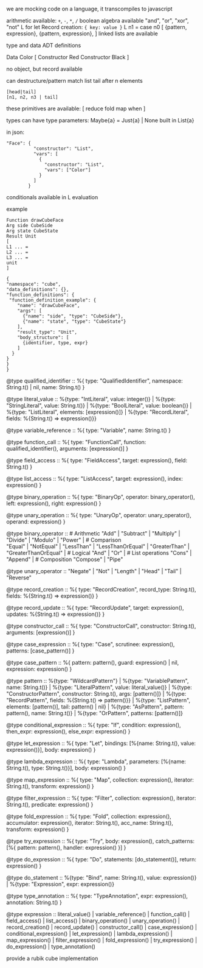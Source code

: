 we are mocking code on a language, it transcompiles to javascript

arithmetic available: `+`, `-`, `*`, `/`
boolean algebra available "and", "or", "xor", "not"
L for let
Record creation: `{ key: value }`
L n1 = case n0 [
{pattern, expression},
{pattern, expression},
]
linked lists are available
 
type and data ADT definitions

Data Color [
Constructor Red
Constructor Black
]

no object, but record available

can destructure/pattern match list tail after n elements
```
[head|tail]
[n1, n2, n3 | tail]
```

these primitives are available:
[
reduce
fold
map
when
]

types can have type parameters:
Maybe{a} = Just{a} | None
built in List{a}

in json:
```
"Face": {
          "constructor": "List",
          "vars": [
            {
              "constructor": "List",
              "vars": ["Color"]
            }
          ]
        }
```

conditionals available in L evaluation

example
```
Function drawCubeFace 
Arg side CubeSide
Arg state CubeState
Result Unit
[
L1 ... = 
L2 ... =
L3 ... =
unit
]
```

```
{
"namespace": "cube",
"data_definitions": {},
"function_definitions": {
 "function_definition_example": {
    "name": "drawCubeFace",
    "args": [
      {"name": "side", "type": "CubeSide"},
      {"name": "state", "type": "CubeState"}
    ],
    "result_type": "Unit",
    "body_structure": [
      {identifier, type, expr}
    ]
  }
}
}
}
```


  @type qualified_identifier :: %{
    type: "QualifiedIdentifier",
    namespace: String.t() | nil,
    name: String.t()
  }

  @type literal_value :: 
    %{type: "IntLiteral", value: integer()} |
    %{type: "StringLiteral", value: String.t()} |
    %{type: "BoolLiteral", value: boolean()} |
    %{type: "ListLiteral", elements: [expression()]} |
    %{type: "RecordLiteral", fields: %{String.t() => expression()}}

  @type variable_reference :: %{
    type: "Variable",
    name: String.t()
  }

  @type function_call :: %{
    type: "FunctionCall",
    function: qualified_identifier(),
    arguments: [expression()]
  }

  @type field_access :: %{
    type: "FieldAccess", 
    target: expression(),
    field: String.t()
  }

  @type list_access :: %{
    type: "ListAccess",
    target: expression(),
    index: expression()
  }

  @type binary_operation :: %{
    type: "BinaryOp",
    operator: binary_operator(),
    left: expression(),
    right: expression()
  }

  @type unary_operation :: %{
    type: "UnaryOp", 
    operator: unary_operator(),
    operand: expression()
  }

  @type binary_operator ::
    # Arithmetic
    "Add" | "Subtract" | "Multiply" | "Divide" | "Modulo" | "Power" |
    # Comparison  
    "Equal" | "NotEqual" | "LessThan" | "LessThanOrEqual" | 
    "GreaterThan" | "GreaterThanOrEqual" |
    # Logical
    "And" | "Or" |
    # List operations
    "Cons" | "Append" |
    # Composition
    "Compose" | "Pipe"

  @type unary_operator ::
    "Negate" | "Not" | "Length" | "Head" | "Tail" | "Reverse"

  @type record_creation :: %{
    type: "RecordCreation",
    record_type: String.t(),
    fields: %{String.t() => expression()}
  }

  @type record_update :: %{
    type: "RecordUpdate", 
    target: expression(),
    updates: %{String.t() => expression()}
  }

  @type constructor_call :: %{
    type: "ConstructorCall",
    constructor: String.t(),
    arguments: [expression()]
  }

  @type case_expression :: %{
    type: "Case",
    scrutinee: expression(),
    patterns: [case_pattern()]
  }

  @type case_pattern :: %{
    pattern: pattern(),
    guard: expression() | nil,
    expression: expression()
  }

  @type pattern ::
    %{type: "WildcardPattern"} |
    %{type: "VariablePattern", name: String.t()} |
    %{type: "LiteralPattern", value: literal_value()} |
    %{type: "ConstructorPattern", constructor: String.t(), args: [pattern()]} |
    %{type: "RecordPattern", fields: %{String.t() => pattern()}} |
    %{type: "ListPattern", elements: [pattern()], tail: pattern() | nil} |
    %{type: "AsPattern", pattern: pattern(), name: String.t()} |
    %{type: "OrPattern", patterns: [pattern()]}

  @type conditional_expression :: %{
    type: "If",
    condition: expression(),
    then_expr: expression(),
    else_expr: expression()
  }

  @type let_expression :: %{
    type: "Let",
    bindings: [%{name: String.t(), value: expression()}],
    body: expression()
  }

  @type lambda_expression :: %{
    type: "Lambda",
    parameters: [%{name: String.t(), type: String.t()}],
    body: expression()
  }

  @type map_expression :: %{
    type: "Map",
    collection: expression(),
    iterator: String.t(),
    transform: expression()
  }

  @type filter_expression :: %{
    type: "Filter", 
    collection: expression(),
    iterator: String.t(),
    predicate: expression()
  }

  @type fold_expression :: %{
    type: "Fold",
    collection: expression(),
    accumulator: expression(),
    iterator: String.t(),
    acc_name: String.t(),
    transform: expression()
  }

  @type try_expression :: %{
    type: "Try",
    body: expression(),
    catch_patterns: [%{
      pattern: pattern(),
      handler: expression()
    }]
  }

  @type do_expression :: %{
    type: "Do",
    statements: [do_statement()],
    return: expression()
  }

  @type do_statement ::
    %{type: "Bind", name: String.t(), value: expression()} |
    %{type: "Expression", expr: expression()}

  @type type_annotation :: %{
    type: "TypeAnnotation",
    expr: expression(),
    annotation: String.t()
  }

  @type expression ::
    literal_value() |
    variable_reference() |
    function_call() |
    field_access() |
    list_access() |
    binary_operation() |
    unary_operation() |
    record_creation() |
    record_update() |
    constructor_call() |
    case_expression() |
    conditional_expression() |
    let_expression() |
    lambda_expression() |
    map_expression() |
    filter_expression() |
    fold_expression() |
    try_expression() |
    do_expression() |
    type_annotation()

provide a rubik cube implementation
